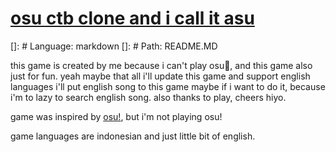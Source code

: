 <!-- heading -->
# [osu ctb clone and i call it asu](https://hiyokun-d.github.io/asu-ctb)

[]: # Language: markdown
[]: # Path: README.MD

this game is created by me because i can't play osu🙂,
and this game also just for fun.
yeah maybe that all i'll update this game and support english languages i'll put english song to this game maybe if i want to do it, because i'm to lazy to search english song.
also thanks to play, cheers hiyo.

game was inspired by [osu!](https://osu.ppy.sh/), but i'm not playing osu!

game languages are indonesian and just little bit of english.
